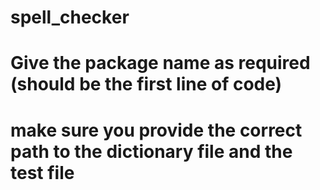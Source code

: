 # spell_checker
# Give the package name as required (should be the first line of code)
# make sure you provide the correct path to the dictionary file and the test file
